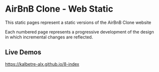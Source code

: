 # AirBnB Clone - Web Static 

This static pages represent a static versions of the AirBnB Clone website

Each numbered page represents a progressive development of the design in which incremental changes are reflected.

## Live Demos
<a>https://kalbetre-alx.github.io/8-index</a>
